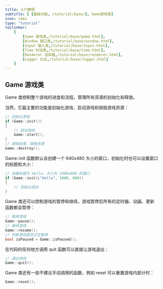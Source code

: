```yaml
---
title: 入门教程
subtitle: [ [基础功能, /tutorial/base/], Game游戏类]
icon: idea
type: "tutorial"
toclinker: 
    [
        [Game 游戏类,/tutorial/base/game.html],
        [Window 窗口类,/tutorial/base/window.html],
        [Input 输入类,/tutorial/base/input.html],
        [Time 时间类,/tutorial/base/time.html],
        [Renderer 渲染器,/tutorial/base/renderer.html],
        [Logger 日志,/tutorial/base/logger.html]
    ]
---
```


## Game 游戏类

Game 类控制整个游戏的进度和流程，管理所有资源的初始化和释放。

当然，它最主要的功能是初始化游戏、启动游戏和销毁游戏资源：

```cpp
// 初始化游戏
if (Game::init())
{
    // 启动游戏
    Game::start();
}
// 游戏结束，销毁资源
Game::destroy();
```

Game::init 函数默认会创建一个 640x480 大小的窗口，初始化时也可以设置窗口的标题和大小：

```cpp
// 创建标题为 Hello，大小为 1000x800 的窗口
if (Game::init(L"Hello", 1000, 800))
{
    // 初始化成功
}
```

Game 类还可以控制游戏的暂停和继续，游戏暂停后所有的定时器、动画、更新函数都会暂停：

```cpp
// 暂停游戏
Game::pause();
// 继续游戏
Game::resume();
// 判断游戏是否正在暂停
bool isPaused = Game::isPaused();
```

在代码的任何地方调用 quit 函数可以直接让游戏退出：

```cpp
// 退出游戏
Game::quit();
```

Game 类还有一些不建议手动调用的函数，例如 reset 可以重置游戏内部计时：

```cpp
Game::reset();
```
